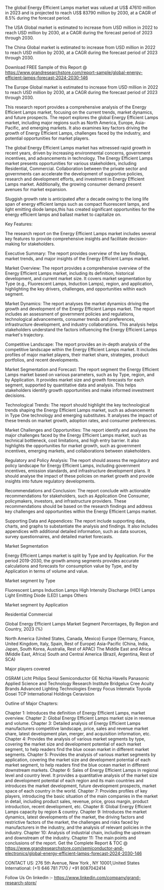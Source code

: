 The global Energy Efficient Lamps market was valued at US$ 47610 million in 2023 and is projected to reach US$ 83790 million by 2030, at a CAGR of 8.5% during the forecast period.

The USA Global market is estimated to increase from USD million in 2022 to reach USD million by 2030, at a CAGR during the forecast period of 2023 through 2030.

The China Global market is estimated to increase from USD million in 2022 to reach USD million by 2030, at a CAGR during the forecast period of 2023 through 2030.

Download FREE Sample of this Report @ https://www.grandresearchstore.com/report-sample/global-energy-efficient-lamps-forecast-2024-2030-146

The Europe Global market is estimated to increase from USD million in 2022 to reach USD million by 2030, at a CAGR during the forecast period of 2023 through 2030.

This research report provides a comprehensive analysis of the Energy Efficient Lamps market, focusing on the current trends, market dynamics, and future prospects. The report explores the global Energy Efficient Lamps market, including major regions such as North America, Europe, Asia-Pacific, and emerging markets. It also examines key factors driving the growth of Energy Efficient Lamps, challenges faced by the industry, and potential opportunities for market players.

The global Energy Efficient Lamps market has witnessed rapid growth in recent years, driven by increasing environmental concerns, government incentives, and advancements in technology. The Energy Efficient Lamps market presents opportunities for various stakeholders, including Residential, Commercial. Collaboration between the private sector and governments can accelerate the development of supportive policies, research and development efforts, and investment in Energy Efficient Lamps market. Additionally, the growing consumer demand present avenues for market expansion.

Sluggish growth rate is anticipated after a decade owing to the long life span of energy efficient lamps such as compact fluorescent lamps, and light emitting diode lamps,this has created significant opportunities for the energy efficient lamps and ballast market to capitalize on.

Key Features:

The research report on the Energy Efficient Lamps market includes several key features to provide comprehensive insights and facilitate decision-making for stakeholders.

Executive Summary: The report provides overview of the key findings, market trends, and major insights of the Energy Efficient Lamps market.

Market Overview: The report provides a comprehensive overview of the Energy Efficient Lamps market, including its definition, historical development, and current market size. It covers market segmentation by Type (e.g., Fluorescent Lamps, Induction Lamps), region, and application, highlighting the key drivers, challenges, and opportunities within each segment.

Market Dynamics: The report analyses the market dynamics driving the growth and development of the Energy Efficient Lamps market. The report includes an assessment of government policies and regulations, technological advancements, consumer trends and preferences, infrastructure development, and industry collaborations. This analysis helps stakeholders understand the factors influencing the Energy Efficient Lamps market's trajectory.

Competitive Landscape: The report provides an in-depth analysis of the competitive landscape within the Energy Efficient Lamps market. It includes profiles of major market players, their market share, strategies, product portfolios, and recent developments.

Market Segmentation and Forecast: The report segment the Energy Efficient Lamps market based on various parameters, such as by Type, region, and by Application. It provides market size and growth forecasts for each segment, supported by quantitative data and analysis. This helps stakeholders identify growth opportunities and make informed investment decisions.

Technological Trends: The report should highlight the key technological trends shaping the Energy Efficient Lamps market, such as advancements in Type One technology and emerging substitutes. It analyses the impact of these trends on market growth, adoption rates, and consumer preferences.

Market Challenges and Opportunities: The report identify and analyses the major challenges faced by the Energy Efficient Lamps market, such as technical bottleneck, cost limitations, and high entry barrier. It also highlights the opportunities for market growth, such as government incentives, emerging markets, and collaborations between stakeholders.

Regulatory and Policy Analysis: The report should assess the regulatory and policy landscape for Energy Efficient Lamps, including government incentives, emission standards, and infrastructure development plans. It should analyse the impact of these policies on market growth and provide insights into future regulatory developments.

Recommendations and Conclusion: The report conclude with actionable recommendations for stakeholders, such as Application One Consumer, policymakers, investors, and infrastructure providers. These recommendations should be based on the research findings and address key challenges and opportunities within the Energy Efficient Lamps market.

Supporting Data and Appendices: The report include supporting data, charts, and graphs to substantiate the analysis and findings. It also includes appendices with additional detailed information, such as data sources, survey questionnaires, and detailed market forecasts.

Market Segmentation

Energy Efficient Lamps market is split by Type and by Application. For the period 2019-2030, the growth among segments provides accurate calculations and forecasts for consumption value by Type, and by Application in terms of volume and value.

Market segment by Type

Fluorescent Lamps
Induction Lamps
High Intensity Discharge (HID) Lamps
Light Emitting Diode (LED) Lamps
Others

Market segment by Application

Residential
Commercial

Global Energy Efficient Lamps Market Segment Percentages, By Region and Country, 2023 (%)

North America (United States, Canada, Mexico)
Europe (Germany, France, United Kingdom, Italy, Spain, Rest of Europe)
Asia-Pacific (China, India, Japan, South Korea, Australia, Rest of APAC)
The Middle East and Africa (Middle East, Africa)
South and Central America (Brazil, Argentina, Rest of SCA)

Major players covered

OSRAM Licht
Philips
Seoul Semiconductor
GE
Nichia
Havells
Panasonic
Applied Science and Technology Research Institute
Bridgelux
Cree
Acuity Brands
Advanced Lighting Technologies
Energy Focus
Intematix
Toyoda Gosei
TCP International Holdings
Ceravision

Outline of Major Chapters:

Chapter 1: Introduces the definition of Energy Efficient Lamps, market overview.
Chapter 2: Global Energy Efficient Lamps market size in revenue and volume.
Chapter 3: Detailed analysis of Energy Efficient Lamps manufacturers competitive landscape, price, sales and revenue market share, latest development plan, merger, and acquisition information, etc.
Chapter 4: Provides the analysis of various market segments by type, covering the market size and development potential of each market segment, to help readers find the blue ocean market in different market segments.
Chapter 5: Provides the analysis of various market segments by application, covering the market size and development potential of each market segment, to help readers find the blue ocean market in different downstream markets.
Chapter 6: Sales of Energy Efficient Lamps in regional level and country level. It provides a quantitative analysis of the market size and development potential of each region and its main countries and introduces the market development, future development prospects, market space of each country in the world.
Chapter 7: Provides profiles of key players, introducing the basic situation of the main companies in the market in detail, including product sales, revenue, price, gross margin, product introduction, recent development, etc.
Chapter 8: Global Energy Efficient Lamps capacity by region & country.
Chapter 9: Introduces the market dynamics, latest developments of the market, the driving factors and restrictive factors of the market, the challenges and risks faced by manufacturers in the industry, and the analysis of relevant policies in the industry.
Chapter 10: Analysis of industrial chain, including the upstream and downstream of the industry.
Chapter 11: The main points and conclusions of the report.
Get the Complete Report & TOC @ https://www.grandresearchstore.com/semiconductor-and-electronics/global-energy-efficient-lamps-forecast-2024-2030-146

CONTACT US:
276 5th Avenue, New York , NY 10001,United States
International: (+1) 646 781 7170 / +91 8087042414

Follow Us On linkedin :- https://www.linkedin.com/company/grand-research-store/
